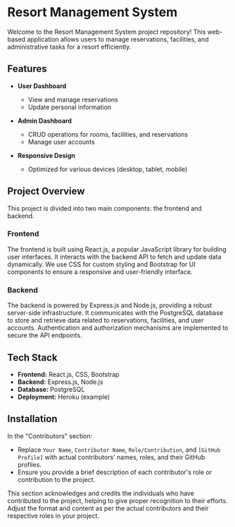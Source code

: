 # Resort Management System

Welcome to the Resort Management System project repository! This web-based application allows users to manage reservations, facilities, and administrative tasks for a resort efficiently.

## Features

- **User Dashboard**
  - View and manage reservations
  - Update personal information

- **Admin Dashboard**
  - CRUD operations for rooms, facilities, and reservations
  - Manage user accounts

- **Responsive Design**
  - Optimized for various devices (desktop, tablet, mobile)

## Project Overview

This project is divided into two main components: the frontend and backend.

### Frontend

The frontend is built using React.js, a popular JavaScript library for building user interfaces. It interacts with the backend API to fetch and update data dynamically. We use CSS for custom styling and Bootstrap for UI components to ensure a responsive and user-friendly interface.

### Backend

The backend is powered by Express.js and Node.js, providing a robust server-side infrastructure. It communicates with the PostgreSQL database to store and retrieve data related to reservations, facilities, and user accounts. Authentication and authorization mechanisms are implemented to secure the API endpoints.

## Tech Stack

- **Frontend:** React.js, CSS, Bootstrap
- **Backend:** Express.js, Node.js
- **Database:** PostgreSQL
- **Deployment:** Heroku (example)

## Installation



In the "Contributors" section:

- Replace `Your Name`, `Contributor Name`, `Role/Contribution`, and `[GitHub Profile]` with actual contributors' names, roles, and their GitHub profiles.
- Ensure you provide a brief description of each contributor's role or contribution to the project.

This section acknowledges and credits the individuals who have contributed to the project, helping to give proper recognition to their efforts. Adjust the format and content as per the actual contributors and their respective roles in your project.


